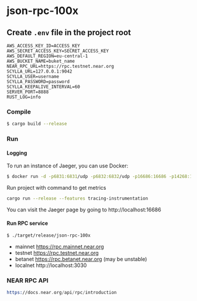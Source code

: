 # json-rpc-100x

## Create `.env` file in the project root
```
AWS_ACCESS_KEY_ID=ACCESS_KEY
AWS_SECRET_ACCESS_KEY=SECRET_ACCESS_KEY
AWS_DEFAULT_REGION=eu-central-1
AWS_BUCKET_NAME=buket_name
NEAR_RPC_URL=https://rpc.testnet.near.org
SCYLLA_URL=127.0.0.1:9042
SCYLLA_USER=username
SCYLLA_PASSWORD=password
SCYLLA_KEEPALIVE_INTERVAL=60
SERVER_PORT=8888
RUST_LOG=info
```

### Compile

```bash
$ cargo build --release
```

### Run

#### Logging
To run an instance of Jaeger, you can use Docker:
```bash
$ docker run -d -p6831:6831/udp -p6832:6832/udp -p16686:16686 -p14268:14268 jaegertracing/all-in-one:latest
```
Run project with command to get metrics
```bash
cargo run --release --features tracing-instrumentation
```
You can visit the Jaeger page by going to http://localhost:16686

#### Run RPC service 
```bash
$ ./target/release/json-rpc-100x
```

* mainnet https://rpc.mainnet.near.org
* testnet https://rpc.testnet.near.org
* betanet https://rpc.betanet.near.org (may be unstable)
* localnet http://localhost:3030

### NEAR RPC API
```asm
https://docs.near.org/api/rpc/introduction
```
